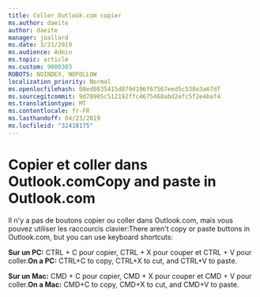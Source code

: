 ```yaml
---
title: Coller Outlook.com copier
ms.author: daeite
author: daeite
manager: joallard
ms.date: 3/21/2019
ms.audience: Admin
ms.topic: article
ms.custom: 9000303
ROBOTS: NOINDEX, NOFOLLOW
localization_priority: Normal
ms.openlocfilehash: 08ed0835415d879d196f67567eed5c538e3a67df
ms.sourcegitcommit: 9d78905c512192ffc4675468abd2efc5f2e4baf4
ms.translationtype: MT
ms.contentlocale: fr-FR
ms.lasthandoff: 04/23/2019
ms.locfileid: "32418175"
---
```

# <a name="copy-and-paste-in-outlookcom"></a><span data-ttu-id="2b763-102">Copier et coller dans Outlook.com</span><span class="sxs-lookup"><span data-stu-id="2b763-102">Copy and paste in Outlook.com</span></span>

<span data-ttu-id="2b763-103">Il n'y a pas de boutons copier ou coller dans Outlook.com, mais vous pouvez utiliser les raccourcis clavier:</span><span class="sxs-lookup"><span data-stu-id="2b763-103">There aren't copy or paste buttons in Outlook.com, but you can use keyboard shortcuts:</span></span>

<span data-ttu-id="2b763-104">**Sur un PC:** CTRL + C pour copier, CTRL + X pour couper et CTRL + V pour coller.</span><span class="sxs-lookup"><span data-stu-id="2b763-104">**On a PC:** CTRL+C to copy, CTRL+X to cut, and CTRL+V to paste.</span></span>

<span data-ttu-id="2b763-105">**Sur un Mac:** CMD + C pour copier, CMD + X pour couper et CMD + V pour coller.</span><span class="sxs-lookup"><span data-stu-id="2b763-105">**On a Mac:** CMD+C to copy, CMD+X to cut, and CMD+V to paste.</span></span>